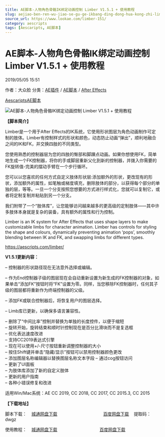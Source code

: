 ```yaml
---
title: AE脚本-人物角色骨骼IK绑定动画控制 Limber V1.5.1 + 使用教程
slug: aejiao-ben-ren-wu-jiao-se-gu-ge-ikbang-ding-dong-hua-kong-zhi-limber-v1-5-1-shi-yong-jiao-cheng
source_url: https://www.lookae.com/limber-151/
category: aescripts
tags: [Aescaripts, AE脚本]
---
```

# AE脚本-人物角色骨骼IK绑定动画控制 Limber V1.5.1 + 使用教程

2019/05/05 15:51

作者：大众脸
分类：[AE插件](https://www.lookae.com/after-effects/aechajian/) / [AE脚本](https://www.lookae.com/after-effects/aescripts/) / [After Effects](https://www.lookae.com/after-effects/)

[Aescaripts](https://www.lookae.com/tag/aescaripts/)[AE脚本](https://www.lookae.com/tag/ae%e8%84%9a%e6%9c%ac/)

![AE脚本-人物角色骨骼IK绑定动画控制 Limber V1.5.1 + 使用教程](https://www.lookae.com/wp-content/uploads/2018/12/Limber.jpg "AE脚本-人物角色骨骼IK绑定动画控制 Limber V1.5.1 + 使用教程-LookAE.com")

**【脚本简介】**

Limber是一个用于After Effects的IK系统，它使用形状图层为角色动画制作可定制的肢体。Limber有控制样式的形状和颜色，动态防止动画“弹出”，顺利地融合之间的IK和FK，并交换四肢的不同类型。

您使用熟悉的控制器层为您的四肢的臀部和脚踝点动画。如果你想使用FK，简单地生成一个FK控制器，将你的手或脚层重新父化到新的控制器，并拨入你需要的FK旋转值-完美的摆动手臂在一个步行循环。

您可以以您喜欢的任何方式自定义肢体形状层:添加额外的形状，更改现有的形状，添加额外的属性，如笔触或梯度填充，删除肢体的部分，以获得每个部分的单独的层，等等。一旦一个分支按照您想要的方式进行样式化，您就可以复制它，或者将定制复制并粘贴到另一个分支。

我们附带了一个“肢体库”，让您能够访问越来越多的更高级的定制肢体——其中许多肢体本身就是复杂的装备，具有额外的属性和行为控制。

Limber is an IK system for After Effects that uses shape layers to make customizable limbs for character animation. Limber has controls for styling the shape and colours, dynamically preventing animation ‘pops’, smoothly blending between IK and FK, and swapping limbs for different types.

https://aescripts.com/limber/

**V1.5.1更新内容：**

– 控制器的形状路径现在无法意外选择或编辑。

– 作为End控制器子级的图层现在会自动重新设置为新生成的FK控制器的对象，如果单击“添加FK”按钮时将“FK”设置为零。同样，当您移除FK控制器时，任何其子级的图层都将重新作为终端控制器的父级。

– 添加FK或联合控制器后，将恢复用户的图层选择。

– Limb库已更新，以确保多语言兼容性。

– 删除了“中间比率”控制并替换为单独的长度控件，以便于缩短  
– 旋转开始，旋转结束和顺时针控制现在是百分比滑块而不是复选框  
– 优化表达速度改进  
– 支持CC2019表达式引擎  
– 现在可以使用+/-尺寸按钮重新调整控制器的大小  
– 按住Shift键并单击“隐藏/显示”按钮可以禁用控制器颜色更改  
– 添加图层名称编辑器以替换图层名称文本字段 – 通过cog按钮访问  
– 更新了UI面板  
– 为肢体库添加了新的自定义肢体  
– 更新的用户指南  
– 各种小错误修复和改进

适用Win/Mac系统：AE CC 2019, CC 2018, CC 2017, CC 2015.3, CC 2015

**【下载地址】**

脚本下载：    [城通网盘下载](https://lookae.ctfile.com/fs/680462-372460193)                                      [百度网盘下载](https://pan.baidu.com/s/1f_heCTY5xk3UQ_Jztju4GQ)    提取码：dwgz

使用教程：    [城通网盘下载](https://lookae.ctfile.com/fs/680462-323818611)                                   [百度网盘下载](https://pan.baidu.com/s/1WsJDPaCp-3a8MJVhHH-bug)
